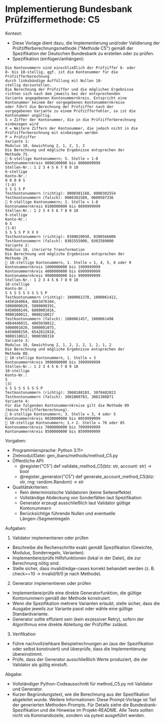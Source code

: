# Implementierung Bundesbank Prüfziffermethode: C5

Kontext:
- Diese Vorlage dient dazu, die Implementierung und/oder Validierung der Prüfzifferberechnungsmethode ("Methode C5") gemäß der Spezifikation der Deutschen Bundesbank zu erstellen oder zu prüfen.
- Spezifikation (einfügen/anhängen):

```Text
Die Kontonummern sind einschließlich der Prüfziffer 6- oder
8- bis 10-stellig, ggf. ist die Kontonummer für die Prüfzifferberechnung
durch linksbündige Auffüllung mit Nullen 10-
stellig darzustellen.
Die Berechnung der Prüfziffer und die möglichen Ergebnisse
richten sich nach dem jeweils bei der entsprechenden
Variante angegebenen Kontonummernkreis. Entspricht eine
Kontonummer keinem der vorgegebenen Kontonummernkreise
oder führt die Berechnung der Prüfziffer nach der
vorgegebenen Variante zu einem Prüfzifferfehler, so ist die
Kontonummer ungültig.
S = Ziffer der Kontonummer, die in die Prüfzifferberechnung
einbezogen wird
X = Weitere Ziffern der Kontonummer, die jedoch nicht in die
Prüfzifferberechnung mit einbezogen werden
P = Prüfziffer
Variante 1:
Modulus 10, Gewichtung 2, 1, 2, 1, 2
Die Berechnung und mögliche Ergebnisse entsprechen der
Methode 75.
 6-stellige Kontonummern; 5. Stelle = 1-8
Kontonummernkreis 0000100000 bis 0000899999
Stellen-Nr.: 1 2 3 4 5 6 7 8 9 10
6-stellige
Konto-Nr.:
0 0 0 0 S
(1-8)
S S S S P
Testkontonummern (richtig): 0000301168, 0000302554
Testkontonummern (falsch): 0000302589, 0000507336
 9-stellige Kontonummern; 2. Stelle = 1-8
Kontonummernkreis 0100000000 bis 0899999999
Stellen-Nr.: 1 2 3 4 5 6 7 8 9 10
9-stellige
Konto-Nr.:
0 S
(1-8)
S S S S P X X X
Testkontonummern (richtig): 0300020050, 0300566000
Testkontonummern (falsch): 0302555000, 0302589000
Variante 2:
Modulus 10, iterierte Transformation
Die Berechnung und mögliche Ergebnisse entsprechen der
Methode 29.
 10-stellige Kontonummern, 1. Stelle = 1, 4, 5, 6 oder 9
Kontonummernkreis 1000000000 bis 1999999999
Kontonummernkreis 4000000000 bis 6999999999
Kontonummernkreis 9000000000 bis 9999999999
Stellen-Nr.: 1 2 3 4 5 6 7 8 9 10
10-stellige
Konto-Nr.:
S S S S S S S S S P
Testkontonummern (richtig): 1000061378, 1000061412,
4450164064, 4863476104,
5000000028, 5000000391,
6450008149, 6800001016,
9000100012, 9000210017
Testkontonummern (falsch): 1000061457, 1000061498
4864446015, 4865038012,
5000001028, 5000001075,
6450008150, 6542812818,
9000110012, 9000300310
Variante 3:
Modulus 10, Gewichtung 2, 1, 2, 1, 2, 1, 2, 1, 2
Die Berechnung und mögliche Ergebnisse entsprechen der
Methode 00.
 10-stellige Kontonummern, 1. Stelle = 3
Kontonummernkreis 3000000000 bis 3999999999
Stellen-Nr.: 1 2 3 4 5 6 7 8 9 10
10-stellige
Konto-Nr.:
S
(3)
S S S S S S S S P
Testkontonummern (richtig): 3060188103, 3070402023
Testkontonummern (falsch): 3081000783, 3081308871
Variante 4:
Für die folgenden Kontonummernkreise gilt die Methode 09
(keine Prüfzifferberechnung).
 8-stellige Kontonummern; 3. Stelle = 3, 4 oder 5
Kontonummernkreis 0030000000 bis 0059999999
 10-stellige Kontonummern; 1.+ 2. Stelle = 70 oder 85
Kontonummernkreis 7000000000 bis 7099999999
Kontonummernkreis 8500000000 bis 8599999999
```

Vorgaben:
- Programmiersprache: Python 3.11+
- Zielmodul/Datei: gen_ibans/methods/method_C5.py
- Öffentliche API:
  - @register("C5") def validate_method_C5(blz: str, account: str) -> bool
  - @register_generator("C5") def generate_account_method_C5(blz: str, rng: random.Random) -> str
- Qualitätskriterien:
  - Rein deterministische Validatoren (keine Seiteneffekte)
  - Vollständige Abdeckung von Sonderfällen laut Spezifikation
  - Generator erzeugt ausschließlich laut Validator gültige Kontonummern
  - Berücksichtige führende Nullen und eventuelle Längen-/Segmentregeln

Aufgaben:
1) Validator implementieren oder prüfen
- Beschreibe die Rechenschritte exakt gemäß Spezifikation (Gewichte, Modulus, Sonderregeln, Varianten).
- Implementiere/prüfe Hilfsfunktionen (lokal in der Datei), die zur Berechnung nötig sind.
- Stelle sicher, dass invalid/edge-cases korrekt behandelt werden (z. B. check==10 -> invalid/9/0 je nach Methode).

2) Generator implementieren oder prüfen
- Implementiere/prüfe eine direkte Generatorfunktion, die gültige Kontonummern gemäß der Methode konstruiert.
- Wenn die Spezifikation mehrere Varianten erlaubt, stelle sicher, dass die Ausgabe jeweils zur Variante passt oder wähle eine gültige Standardvariante.
- Generator sollte effizient sein (kein exzessiver Retry), sofern der Algorithmus eine direkte Ableitung der Prüfziffer zulässt.

3) Verifikation
- Führe nachvollziehbare Beispielrechnungen an (aus der Spezifikation oder selbst konstruiert) und überprüfe, dass die Implementierung übereinstimmt.
- Prüfe, dass der Generator ausschließlich Werte produziert, die der Validator als gültig einstuft.

Abgabe:
- Vollständiger Python-Codeausschnitt für method_C5.py mit Validator und Generator.
- Kurzer Begründungstext, wie die Berechnung aus der Spezifikation abgeleitet wurde.
Weitere Informationen: Diese Prompt-Vorlage ist Teil der generierten Methoden-Prompts. Für Details siehe die Bundesbank-Spezifikation und die Hinweise im Projekt-README.
Alle Tests sollten nicht via Kommandozeile, sondern via pytest ausgeführt werden.

